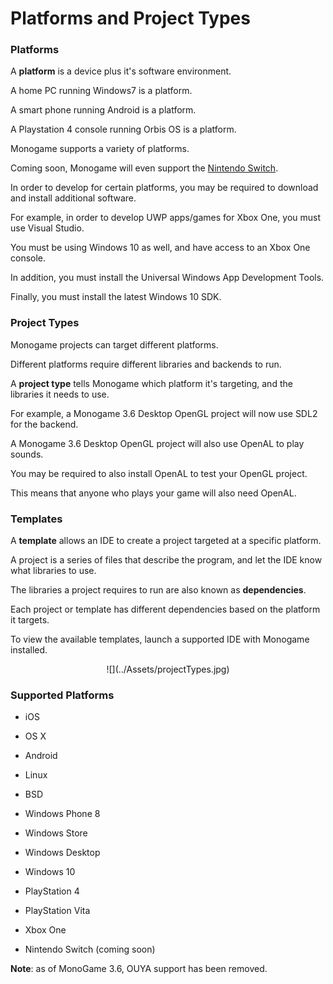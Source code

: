 


# Platforms and Project Types


### Platforms


A **platform** is a device plus it's software environment.

A home PC running Windows7 is a platform. 

A smart phone running Android is a platform.

A Playstation 4 console running Orbis OS is a platform.

Monogame supports a variety of platforms.

Coming soon, Monogame will even support the 
[Nintendo Switch](http://nintendoeverything.com/monogame-software-is-compatible-with-switch/).


In order to develop for certain platforms, you may be required to download and install additional software.

For example, in order to develop UWP apps/games for Xbox One, you must use Visual Studio.

You must be using Windows 10 as well, and have access to an Xbox One console.

In addition, you must install the Universal Windows App Development Tools.

Finally, you must install the latest Windows 10 SDK.


### Project Types


Monogame projects can target different platforms.

Different platforms require different libraries and backends to run.

A **project type** tells Monogame which platform it's targeting, and the libraries it needs to use.


For example, a Monogame 3.6 Desktop OpenGL project will now use SDL2 for the backend.

A Monogame 3.6 Desktop OpenGL project will also use OpenAL to play sounds.

You may be required to also install OpenAL to test your OpenGL project.

This means that anyone who plays your game will also need OpenAL.


### Templates


A **template** allows an IDE to create a project targeted at a specific platform.

A project is a series of files that describe the program, and let the IDE know what libraries to use.

The libraries a project requires to run are also known as **dependencies**.

Each project or template has different dependencies based on the platform it targets.


To view the available templates, launch a supported IDE with Monogame installed.


<center>![](../Assets/projectTypes.jpg)</center>


### Supported Platforms


- iOS
- OS X
- Android
- Linux
  
- BSD
- Windows Phone 8
- Windows Store
- Windows Desktop
  
- Windows 10
- PlayStation 4
- PlayStation Vita
- Xbox One
  
- Nintendo Switch (coming soon)

**Note**: as of MonoGame 3.6, OUYA support has been removed.



